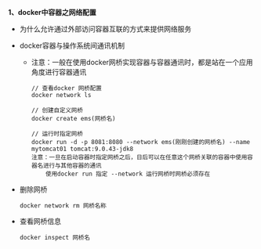 **1、docker中容器之网络配置**

- 为什么允许通过外部访问容器互联的方式来提供网络服务

- docker容器与操作系统间通讯机制

  - 注意：一般在使用docker网桥实现容器与容器通讯时，都是站在一个应用角度进行容器通讯

    ```
    // 查看docker 网桥配置
    docker network ls
    
    // 创建自定义网桥
    docker create ems(网桥名)
    
    // 运行时指定网桥
    docker run -d -p 8081:8080 --network ems(刚刚创建的网桥名) --name mytomcat01 tomcat:9.0.43-jdk8 
    注意：一旦在启动容器时指定网桥之后，日后可以在任意这个网桥关联的容器中使用容器名进行与其他容器的通讯
    	使用docker run 指定 --network 运行网桥时网桥必须存在
    ```

- 删除网桥

  ```
  docker network rm 网桥名称
  ```

- 查看网桥信息

  ```
  docker inspect 网桥名
  ```

  